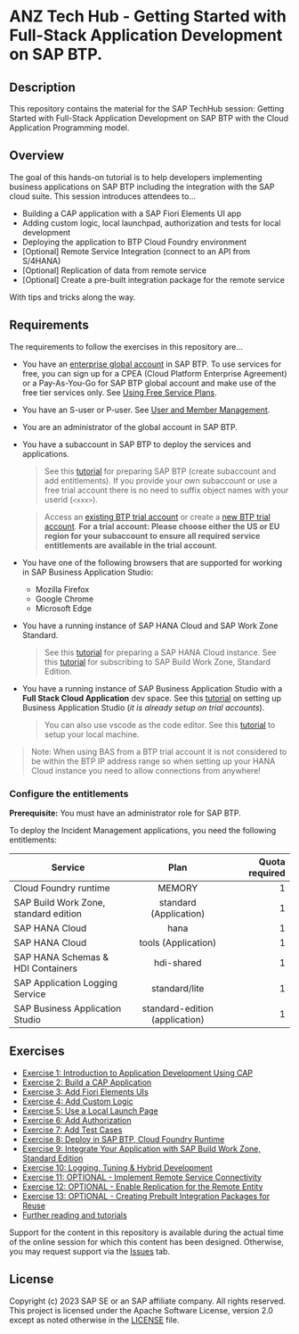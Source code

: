 # ANZ Tech Hub - Getting Started with Full-Stack Application Development on SAP BTP.

## Description

This repository contains the material for the SAP TechHub session: Getting Started with Full-Stack Application Development on SAP BTP with the Cloud Application Programming model.  

## Overview

The goal of this hands-on tutorial is to help developers implementing business applications on SAP BTP including the integration with the SAP cloud suite. 
This session introduces attendees to...

- Building a CAP application with a SAP Fiori Elements UI app
- Adding custom logic, local launchpad, authorization and tests for local development
- Deploying the application to BTP Cloud Foundry environment
- [Optional] Remote Service Integration (connect to an API from S/4HANA)
- [Optional] Replication of data from remote service
- [Optional] Create a pre-built integration package for the remote service

With tips and tricks along the way.

## Requirements

The requirements to follow the exercises in this repository are...
- You have an [enterprise global account](https://help.sap.com/docs/btp/sap-business-technology-platform/getting-global-account#loiod61c2819034b48e68145c45c36acba6e) in SAP BTP. To use services for free, you can sign up for a CPEA (Cloud Platform Enterprise Agreement) or a Pay-As-You-Go for SAP BTP global account and make use of the free tier services only. See [Using Free Service Plans](https://help.sap.com/docs/btp/sap-business-technology-platform/using-free-service-plans?version=Cloud).
- You have an S-user or P-user. See [User and Member Management](https://help.sap.com/docs/btp/sap-business-technology-platform/user-and-member-management).
- You are an administrator of the global account in SAP BTP.
- You have a subaccount in SAP BTP to deploy the services and applications.
    > See this [tutorial](https://developers.sap.com/tutorials/prepare-btp-cf.html) for preparing SAP BTP (create subaccount and add entitlements).
    > If you provide your own subaccount or use a free trial account there is no need to suffix object names with your userid (`<xxx>`).

    > Access an [existing BTP trial account](https://cockpit.hanatrial.ondemand.com/cockpit#/home/trial) or create a [new BTP trial account](https://cockpit.hanatrial.ondemand.com/cockpit#/home/trial). __For a trial account: Please choose either the US or EU region for your subaccount to ensure all required service entitlements are available in the trial account__.


- You have one of the following browsers that are supported for working in SAP Business Application Studio:
    - Mozilla Firefox
    - Google Chrome
    - Microsoft Edge
- You have a running instance of SAP HANA Cloud and SAP Work Zone Standard.
    > See this [tutorial](https://developers.sap.com/mission.hana-cloud-database-get-started.html) for preparing a SAP HANA Cloud instance.
    > See this [tutorial](https://developers.sap.com/group.launchpad-cf-create-site.html) for subscribing to SAP Build Work Zone, Standard Edition.

- You have a running instance of SAP Business Application Studio with a __Full Stack Cloud Application__ dev space. See this [tutorial](https://developers.sap.com/tutorials/appstudio-onboarding.html) on setting up Business Application Studio (_it is already setup on trial accounts_).
    > You can also use vscode as the code editor. See this [tutorial](https://developers.sap.com/tutorials/btp-app-prepare-dev-environment-cap.html) to setup your local machine.

> Note: When using BAS from a BTP trial account it is not considered to be within the BTP IP address range so when setting up your HANA Cloud instance you need to allow connections from anywhere!

<!-- Assign Entitlements start -->

### Configure the entitlements

**Prerequisite:** You must have an administrator role for SAP BTP.

To deploy the Incident Management applications, you need the following entitlements:

| Service     |      Plan      |  Quota required |
| ------------- | :-----------: | ----: |
| Cloud Foundry runtime | MEMORY |   1  |
| SAP Build Work Zone, standard edition    |  standard (Application) |   1 |
| SAP HANA Cloud |   hana | 1  |
| SAP HANA Cloud |   tools (Application)   |   1 |
| SAP HANA Schemas & HDI Containers | hdi-shared | 1 |
| SAP Application Logging Service | standard/lite | 1  |
| SAP Business Application Studio | standard-edition (application) | 1 |

## Exercises

- [Exercise 1: Introduction to Application Development Using CAP](./exercises/Introduction%20to%20Application%20Development%20Using%20CAP/README.md)
- [Exercise 2: Build a CAP Application](./exercises/Build%20a%20CAP%20Application/README.md)
- [Exercise 3: Add Fiori Elements UIs](./exercises/Add%20Fiori%20Elements%20UIs/README.md)
- [Exercise 4: Add Custom Logic](./exercises/Add%20Custom%20Logic/README.md)
- [Exercise 5: Use a Local Launch Page](./exercises/Use%20a%20Local%20Launch%20Page/README.md)
- [Exercise 6: Add Authorization](./exercises/Add%20Authorization/README.md)
- [Exercise 7: Add Test Cases](./exercises/Add%20Test%20Cases/README.md)
- [Exercise 8: Deploy in SAP BTP, Cloud Foundry Runtime](./exercises/Deploy%20in%20SAP%20BTP,%20Cloud%20Foundry%20Runtime/README.md)
- [Exercise 9: Integrate Your Application with SAP Build Work Zone, Standard Edition](./exercises/Integrate%20Your%20Application%20with%20SAP%20Build%20Work%20Zone,%20Standard%20Edition/README.md)
- [Exercise 10: Logging, Tuning & Hybrid Development](./exercises/Hybrid%20Development/README.md)
- [Exercise 11: OPTIONAL - Implement Remote Service Connectivity](./exercises/Implement%20Remote%20Service%20Connectivity/README.md)
- [Exercise 12: OPTIONAL - Enable Replication for the Remote Entity](./exercises/Enable%20Replication/README.md)
- [Exercise 13: OPTIONAL - Creating Prebuilt Integration Packages for Reuse](./exercises/Prebuilt%20Integration%20Packages/README.md)
- [Further reading and tutorials](./exercises/Further%20Reading/README.md)

Support for the content in this repository is available during the actual time of the online session for which this content has been designed. Otherwise, you may request support via the [Issues](../../issues) tab.

## License
Copyright (c) 2023 SAP SE or an SAP affiliate company. All rights reserved. This project is licensed under the Apache Software License, version 2.0 except as noted otherwise in the [LICENSE](LICENSES/Apache-2.0.txt) file.
